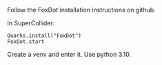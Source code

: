 Follow the FoxDot installation instructions on github.

In SuperCollider:
```
Quarks.install("FoxDot")
FoxDot.start
```

Create a venv and enter it. Use python 3.10.